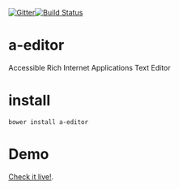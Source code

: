[![Gitter](https://badges.gitter.im/Join%20Chat.svg)](https://gitter.im/rodrigoprestesmachado/a-editor?utm_source=badge&utm_medium=badge&utm_campaign=pr-badge)[![Build Status](https://travis-ci.org/rodrigoprestesmachado/a-editor.svg?branch=master)](https://travis-ci.org/rodrigoprestesmachado/a-editor)

# a-editor
Accessible Rich Internet Applications Text Editor

# install
```schell 
bower install a-editor
```
# Demo
[Check it live!](http://code.inf.poa.ifrs.edu.br/a-editor/bower_components/a-editor/index.html).
